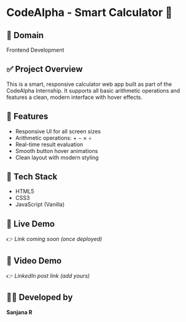 # CodeAlpha - Smart Calculator 🧮

## 📁 Domain
Frontend Development

## ✅ Project Overview
This is a smart, responsive calculator web app built as part of the CodeAlpha Internship. It supports all basic arithmetic operations and features a clean, modern interface with hover effects.

## 🧠 Features
- Responsive UI for all screen sizes
- Arithmetic operations: + − × ÷
- Real-time result evaluation
- Smooth button hover animations
- Clean layout with modern styling

## 🔧 Tech Stack
- HTML5
- CSS3
- JavaScript (Vanilla)

## 🚀 Live Demo
👉 _Link coming soon (once deployed)_

## 🎥 Video Demo
👉 _LinkedIn post link (add yours)_

## 👩‍💻 Developed by
**Sanjana R**
